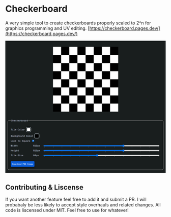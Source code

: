 # Checkerboard
A very simple tool to create checkerboards properly scaled to 2^n for graphics programming and UV editing.
[https://checkerboard.pages.dev/](https://checkerboard.pages.dev/)

![demo image of a checkerboard](screenshot.png)

## Contributing & Liscense
If you want another feature feel free to add it and submit a PR. I will probabaly be less likely to accept style overhauls and related changes. All code is liscensed under MIT. Feel free to use for whatever!